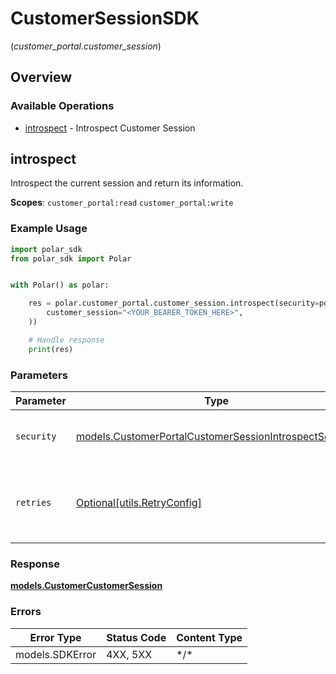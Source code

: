 # CustomerSessionSDK
(*customer_portal.customer_session*)

## Overview

### Available Operations

* [introspect](#introspect) - Introspect Customer Session

## introspect

Introspect the current session and return its information.

**Scopes**: `customer_portal:read` `customer_portal:write`

### Example Usage

<!-- UsageSnippet language="python" operationID="customer_portal:customer-session:introspect" method="get" path="/v1/customer-portal/customer-session/introspect" -->
```python
import polar_sdk
from polar_sdk import Polar


with Polar() as polar:

    res = polar.customer_portal.customer_session.introspect(security=polar_sdk.CustomerPortalCustomerSessionIntrospectSecurity(
        customer_session="<YOUR_BEARER_TOKEN_HERE>",
    ))

    # Handle response
    print(res)

```

### Parameters

| Parameter                                                                                                          | Type                                                                                                               | Required                                                                                                           | Description                                                                                                        |
| ------------------------------------------------------------------------------------------------------------------ | ------------------------------------------------------------------------------------------------------------------ | ------------------------------------------------------------------------------------------------------------------ | ------------------------------------------------------------------------------------------------------------------ |
| `security`                                                                                                         | [models.CustomerPortalCustomerSessionIntrospectSecurity](../../customerportalcustomersessionintrospectsecurity.md) | :heavy_check_mark:                                                                                                 | The security requirements to use for the request.                                                                  |
| `retries`                                                                                                          | [Optional[utils.RetryConfig]](../../models/utils/retryconfig.md)                                                   | :heavy_minus_sign:                                                                                                 | Configuration to override the default retry behavior of the client.                                                |

### Response

**[models.CustomerCustomerSession](../../models/customercustomersession.md)**

### Errors

| Error Type      | Status Code     | Content Type    |
| --------------- | --------------- | --------------- |
| models.SDKError | 4XX, 5XX        | \*/\*           |